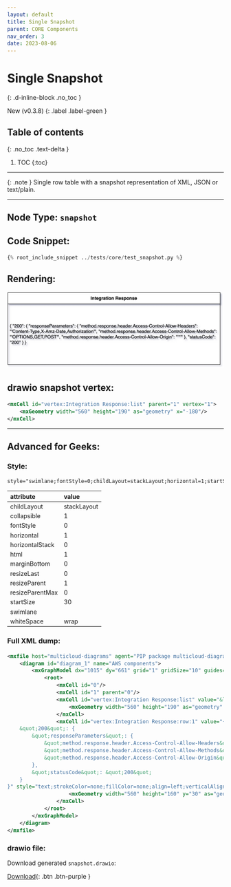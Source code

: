 ```yaml
---
layout: default
title: Single Snapshot
parent: CORE Components
nav_order: 3
date: 2023-08-06
---
```


# Single Snapshot
{: .d-inline-block .no_toc }

New (v0.3.8)
{: .label .label-green }

## Table of contents
{: .no_toc .text-delta }

1. TOC
{:toc}

---

{: .note }
Single row table with a snapshot representation of XML, JSON or text/plain.

---

## Node Type: ``snapshot``

## Code Snippet:

```python
{% root_include_snippet ../tests/core/test_snapshot.py %}
```

## Rendering:

![lambda](output/jpg/snapshot.jpg)

## drawio snapshot vertex:

```xml
<mxCell id="vertex:Integration Response:list" parent="1" vertex="1">
    <mxGeometry width="560" height="190" as="geometry" x="-180"/>
</mxCell>
```
---

## Advanced for Geeks:

### Style:
```html
style="swimlane;fontStyle=0;childLayout=stackLayout;horizontal=1;startSize=30;horizontalStack=0;resizeParent=1;resizeParentMax=0;resizeLast=0;collapsible=1;marginBottom=0;whiteSpace=wrap;html=1;"
```

| attribute | value |
|:----------|:------|
|childLayout| stackLayout |
|collapsible| 1 |
|fontStyle| 0 |
|horizontal| 1 |
|horizontalStack| 0 |
|html| 1 |
|marginBottom| 0 |
|resizeLast| 0 |
|resizeParent| 1 |
|resizeParentMax| 0 |
|startSize| 30 |
|swimlane|  |
|whiteSpace| wrap |


### Full XML dump:
```xml
<mxfile host="multicloud-diagrams" agent="PIP package multicloud-diagrams. Generate resources in draw.io compatible format for Cloud infrastructure. Copyrights @ Roman Tsypuk 2023. MIT license." type="MultiCloud">
    <diagram id="diagram_1" name="AWS components">
        <mxGraphModel dx="1015" dy="661" grid="1" gridSize="10" guides="1" tooltips="1" connect="1" arrows="1" fold="1" page="1" pageScale="1" pageWidth="850" pageHeight="1100" math="0" shadow="1">
            <root>
                <mxCell id="0"/>
                <mxCell id="1" parent="0"/>
                <mxCell id="vertex:Integration Response:list" value="&lt;b&gt;Integration Response&lt;/b&gt;" style="swimlane;fontStyle=0;childLayout=stackLayout;horizontal=1;startSize=30;horizontalStack=0;resizeParent=1;resizeParentMax=0;resizeLast=0;collapsible=1;marginBottom=0;whiteSpace=wrap;html=1;" parent="1" vertex="1">
                    <mxGeometry width="560" height="190" as="geometry" x="-180"/>
                </mxCell>
                <mxCell id="vertex:Integration Response:row:1" value="{
    &quot;200&quot;: {
        &quot;responseParameters&quot;: {
            &quot;method.response.header.Access-Control-Allow-Headers&quot;: &quot;'Content-Type,X-Amz-Date,Authorization'&quot;,
            &quot;method.response.header.Access-Control-Allow-Methods&quot;: &quot;'OPTIONS,GET,POST'&quot;,
            &quot;method.response.header.Access-Control-Allow-Origin&quot;: &quot;'*'&quot;
        },
        &quot;statusCode&quot;: &quot;200&quot;
    }
}" style="text;strokeColor=none;fillColor=none;align=left;verticalAlign=middle;spacingLeft=4;spacingRight=4;overflow=hidden;portConstraint=eastwest;rotatable=0;whiteSpace=wrap;html=1;" parent="vertex:Integration Response:list" vertex="1">
                    <mxGeometry width="560" height="160" y="30" as="geometry"/>
                </mxCell>
            </root>
        </mxGraphModel>
    </diagram>
</mxfile>
```

### drawio file:

Download generated ``snapshot.drawio``:

[Download](output/drawio/snapshot.drawio){: .btn .btn-purple }
